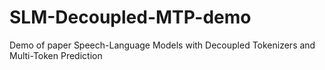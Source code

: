 # SLM-Decoupled-MTP-demo
Demo of paper Speech-Language Models with Decoupled Tokenizers and Multi-Token Prediction
